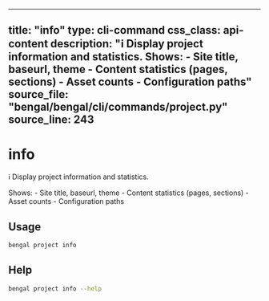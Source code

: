 
---
title: "info"
type: cli-command
css_class: api-content
description: "ℹ️  Display project information and statistics.  Shows:     - Site title, baseurl, theme     - Content statistics (pages, sections)     - Asset counts     - Configuration paths"
source_file: "bengal/bengal/cli/commands/project.py"
source_line: 243
---

# info

ℹ️  Display project information and statistics.

Shows:
    - Site title, baseurl, theme
    - Content statistics (pages, sections)
    - Asset counts
    - Configuration paths


## Usage

```bash
bengal project info
```





## Help

```bash
bengal project info --help
```